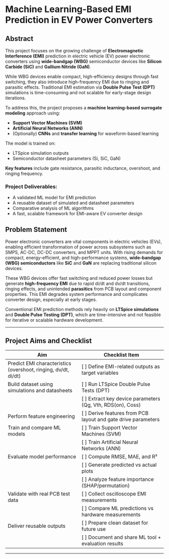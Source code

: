 # Machine Learning-Based EMI Prediction in EV Power Converters

## Abstract

This project focuses on the growing challenge of **Electromagnetic Interference (EMI)** prediction in electric vehicle (EV) power electronic converters using **wide-bandgap (WBG)** semiconductor devices like **Silicon Carbide (SiC)** and **Gallium Nitride (GaN)**.

While WBG devices enable compact, high-efficiency designs through fast switching, they also introduce high-frequency EMI due to ringing and parasitic effects. Traditional EMI estimation via **Double Pulse Test (DPT)** simulations is time-consuming and not scalable for early-stage design iterations.

To address this, the project proposes a **machine learning-based surrogate modeling** approach using:

- **Support Vector Machines (SVM)**
- **Artificial Neural Networks (ANN)**
- (Optionally) **CNNs** and **transfer learning** for waveform-based learning

The model is trained on:
- LTSpice simulation outputs
- Semiconductor datasheet parameters (Si, SiC, GaN)

**Key features** include gate resistance, parasitic inductance, overshoot, and ringing frequency.

###  Project Deliverables:
- A validated ML model for EMI prediction
- A reusable dataset of simulated and datasheet parameters
- Comparative analysis of ML algorithms
- A fast, scalable framework for EMI-aware EV converter design

##  Problem Statement

Power electronic converters are vital components in electric vehicles (EVs), enabling efficient transformation of power across subsystems such as SMPS, AC-DC, DC-DC converters, and MPPT units. With rising demands for compact, energy-efficient, and high-performance systems, **wide-bandgap (WBG) semiconductors** like **SiC** and **GaN** are replacing traditional silicon devices.

These WBG devices offer fast switching and reduced power losses but generate **high-frequency EMI** due to rapid di/dt and dv/dt transitions, ringing effects, and unintended **parasitics** from PCB layout and component properties. This EMI degrades system performance and complicates converter design, especially at early stages.

Conventional EMI prediction methods rely heavily on **LTSpice simulations** and **Double Pulse Testing (DPT)**, which are time-intensive and not feasible for iterative or scalable hardware development.

---
##  Project Aims and Checklist

| Aim                                                                 | Checklist Item                                                                 |
|----------------------------------------------------------------------|--------------------------------------------------------------------------------|
| Predict EMI characteristics (overshoot, ringing, dv/dt, di/dt)      | [ ] Define EMI-related outputs as target variables                            |
| Build dataset using simulations and datasheets                      | [ ] Run LTSpice Double Pulse Tests (DPT)                                      |
|                                                                      | [ ] Extract key device parameters (Qg, Vth, RDS(on), Coss)                    |
| Perform feature engineering                                          | [ ] Derive features from PCB layout and gate drive parameters                 |
| Train and compare ML models                                          | [ ] Train Support Vector Machines (SVM)                                       |
|                                                                      | [ ] Train Artificial Neural Networks (ANN)                                    |
| Evaluate model performance                                           | [ ] Compute RMSE, MAE, and R²                                                  |
|                                                                      | [ ] Generate predicted vs actual plots                                        |
|                                                                      | [ ] Analyze feature importance (SHAP/permutation)                             |
| Validate with real PCB test data                                     | [ ] Collect oscilloscope EMI measurements                                     |
|                                                                      | [ ] Compare ML predictions vs hardware measurements                           |
| Deliver reusable outputs                                             | [ ] Prepare clean dataset for future use                                      |
|                                                                      | [ ] Document and share ML tool + evaluation results                           |
--- 

